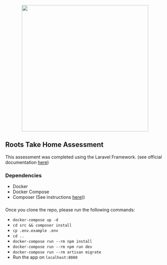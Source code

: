 <p align="center"><img src="https://storage.googleapis.com/root-bank/dinoparks/dinoparks-logo.png" width="400"></p>

## Roots Take Home Assessment

This assessment was completed using the Laravel Framework. (see official documentation <a href="https://laravel.com/docs/8.x" target="_blank">here</a>)

### Dependencies 

- Docker
- Docker Compose
- Composer (See instructions <a href="https://getcomposer.org/download/" target="_blank">here</a>))

### 
Once you clone the repo, please run the following commands:
- `docker-compose up -d`
- `cd src && composer install`
- `cp .env.example .env`
- `cd ..`
- `docker-compose run --rm npm install`
- `docker-compose run --rm npm run dev`
- `docker-compose run --rm artisan migrate`
- Run the app on ``localhost:8080``
